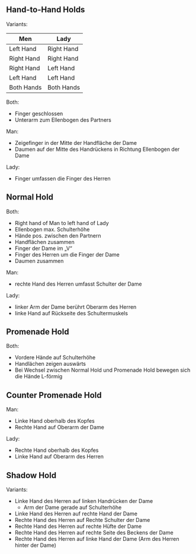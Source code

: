 ## Hand-to-Hand Holds

Variants:

| Men            | Lady       |
| -------------- | ---------- |
| Left Hand      | Right Hand |
| Right Hand     | Right Hand |
| Right Hand     | Left Hand  |
| Left Hand      | Left Hand  |
| Both Hands     | Both Hands |

Both:
- Finger geschlossen
- Unterarm zum Ellenbogen des Partners

Man:
- Zeigefinger in der Mitte der Handfläche der Dame
- Daumen auf der Mitte des Handrückens in Richtung Ellenbogen der Dame

Lady: 
- Finger umfassen die Finger des Herren

## Normal Hold

Both:
- Right hand of Man to left hand of Lady
- Ellenbogen max. Schulterhöhe
- Hände pos. zwischen den Partnern
- Handflächen zusammen
- Finger der Dame im „V“
- Finger des Herren um die Finger der Dame
- Daumen zusammen

Man:
- rechte Hand des Herren umfasst Schulter der Dame

Lady:
- linker Arm der Dame berührt Oberarm des Herren
- linke Hand auf Rückseite des Schultermuskels

## Promenade Hold

Both:
- Vordere Hände auf Schulterhöhe
- Handlächen zeigen auswärts
- Bei Wechsel zwischen Normal Hold und Promenade Hold bewegen sich die Hände L-förmig

## Counter Promenade Hold

Man:
- Linke Hand oberhalb des Kopfes
- Rechte Hand auf Oberarm der Dame

Lady:
- Rechte Hand oberhalb des Kopfes
- Linke Hand auf Oberarm des Herren

## Shadow Hold

Variants:

- Linke Hand des Herren auf linken Handrücken der Dame
  - Arm der Dame gerade auf Schulterhöhe
- Linke Hand des Herren auf rechte Hand der Dame
- Rechte Hand des Herren auf Rechte Schulter der Dame
- Rechte Hand des Herren auf rechte Hüfte der Dame
- Rechte Hand des Herren auf rechte Seite des Beckens der Dame
- Rechte Hand des Herren auf linke Hand der Dame (Arm des Herren hinter der Dame)
